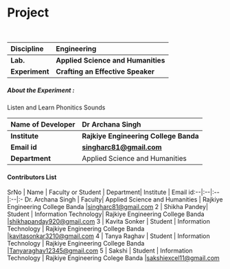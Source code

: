 # Project

<br>

<b>Discipline | <b>Engineering
:--|:--|
<b> Lab. | <b>Applied Science and Humanities
<b> Experiment|     <b> Crafting an Effective Speaker


<h5> About the Experiment : </h5>
Listen and Learn Phonitics Sounds

<b>Name of Developer | <b> Dr Archana Singh
:--|:--|
<b> Institute | <b> Rajkiye Engineering College Banda
<b> Email id|     <b> singharc81@gmail.com
<b> Department | Applied Science and Humanities

#### Contributors List

SrNo | Name | Faculty or Student | Department| Institute | Email id:--|:--|:--|:--|:-
Dr. Archana Singh | Faculty| Applied Science and Humanities |  Rajkiye Engineering College Banda |singharc81@gmail.com
2 | Shikha Pandey| Student |  Information Technology| Rajkiye Engineering College Banda |shikhapanday920@gmail.com
3 | Kavita Sonker | Student |  Information Technology | Rajkiye Engineering College Banda |kavitasonkar3210@gmail.com
4 | Tanya Raghav | Student |   Information Technology | Rajkiye Engineering College Banda |Tanyaraghav12345@gmail.com
5 | Sakshi | Student |  Information Technology | Rajkiye Engineering Colege Banda |sakshiexcel11@gmail.com


<br>

